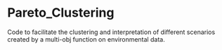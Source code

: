 # Pareto_Clustering
Code to facilitate the clustering and interpretation of different scenarios created by a multi-obj function on environmental data. 
